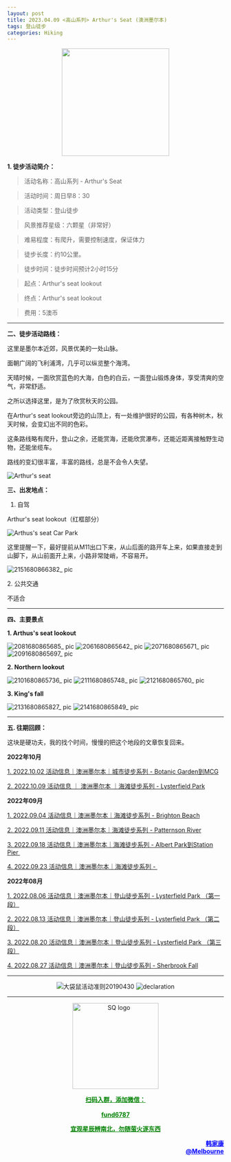 ```yaml
---
layout: post
title: 2023.04.09 <高山系列> Arthur's Seat (澳洲墨尔本)
tags: 登山徒步
categories: Hiking
---
```

<p align="center">
  <img width="250" src="https://user-images.githubusercontent.com/90954432/197183769-043b3cce-ffc5-439d-b355-fc227af37705.jpeg">
</p>

**1. 徒步活动简介：**

> 活动名称：高山系列 - Arthur's Seat

> 活动时间：周日早8：30

> 活动类型：登山徒步

> 风景推荐星级：六颗星（非常好）

> 难易程度：有爬升，需要控制速度，保证体力

> 徒步长度：约10公里。

> 徒步时间：徒步时间预计2小时15分

> 起点：Arthur's seat lookout

> 终点：Arthur's seat lookout

> 费用：5澳币

---

**二、徒步活动路线：**

这里是墨尔本近郊，风景优美的一处山脉。

面朝广阔的飞利浦湾，几乎可以纵览整个海湾。

天晴时候，一面欣赏蓝色的大海，白色的白云，一面登山锻炼身体，享受清爽的空气，非常舒适。

之所以选择这里，是为了欣赏秋天的公园。

在Arthur's seat lookout旁边的山顶上，有一处维护很好的公园，有各种树木，秋天时候，会变幻出不同的色彩。

这条路线略有爬升，登山之余，还能赏海，还能欣赏瀑布，还能近距离接触野生动物，还能坐缆车。

路线的变幻很丰富，丰富的路线，总是不会令人失望。

![Arthur's seat](https://user-images.githubusercontent.com/90954432/230599401-9d4a3590-85a3-49e8-b849-5bc716b76ede.jpg)

**三、出发地点：**

1. 自驾

Arthur's seat lookout（红框部分）

![Arthus's seat Car Park](https://user-images.githubusercontent.com/90954432/230599603-90d40f1c-58cc-48e5-8b69-134b9c04dd6e.jpg)

这里提醒一下，最好提前从M11出口下来，从山后面的路开车上来，如果直接走到山脚下，从山前面开上来，小路非常陡峭，不容易开。

![2151680866382_ pic](https://user-images.githubusercontent.com/90954432/230600395-80cbbfcc-564b-41cd-b831-37a124af65d5.jpg)

2. 公共交通

不适合

---

**四、主要景点**

**1. Arthus's seat lookout**

![2081680865685_ pic](https://user-images.githubusercontent.com/90954432/230599790-6d050b1c-ed58-487e-a9fe-8638f801a680.jpg)
![2061680865642_ pic](https://user-images.githubusercontent.com/90954432/230599758-11d4aa1f-aea0-442a-abcd-3caad0590d3c.jpg)
![2071680865671_ pic](https://user-images.githubusercontent.com/90954432/230599773-dd8db542-c38b-4501-8d0d-31098ea1868f.jpg)
![2091680865697_ pic](https://user-images.githubusercontent.com/90954432/230599799-be9beea3-de19-4c2d-95d6-d6d492cd3467.jpg)

**2. Northern lookout**

![2101680865736_ pic](https://user-images.githubusercontent.com/90954432/230599821-714f593c-eeac-4e92-8b99-c509baf08874.jpg)
![2111680865748_ pic](https://user-images.githubusercontent.com/90954432/230599828-00ceda42-5db2-430e-bf02-3486696e0a64.jpg)
![2121680865760_ pic](https://user-images.githubusercontent.com/90954432/230599835-6a0ba3f9-a1a3-4eff-9e3e-716c02122903.jpg)

**3. King's fall**
 
![2131680865827_ pic](https://user-images.githubusercontent.com/90954432/230599855-7be14881-8204-4cb3-b09e-ebc2add053ae.jpg)
![2141680865849_ pic](https://user-images.githubusercontent.com/90954432/230599861-f7361337-973d-4de2-a625-a2bb7d24cf3a.jpg)

---

**五. 往期回顾：**

这块是硬功夫，我的找个时间，慢慢的把这个地段的文章恢复回来。

**2022年10月**

[1. 2022.10.02 活动信息｜澳洲墨尔本｜城市徒步系列 - Botanic Garden到MCG](http://mp.weixin.qq.com/s?__biz=MzUxOTkxNjMwOA==&mid=2247484978&idx=1&sn=ed5136a1de4c66e2b13caea309ebb671&chksm=f9f31849ce84915fcc661481be2e4f021e4929eea9809e1e76e5d5bcb7be9de2da93369bdbbc&scene=21#wechat_redirect) 

[2. 2022.10.09 活动信息 ｜ 澳洲墨尔本 ｜海滩徒步系列 - Lysterfield Park](http://mp.weixin.qq.com/s?__biz=MzUxOTkxNjMwOA==&mid=2247485002&idx=1&sn=bbd47773ef48aaa6c63583dbb5efd88c&chksm=f9f31831ce849127d1a1f4dae22a577972e7fadcefa2182df92c0480116aa26773c8241231fe&scene=21#wechat_redirect) 

**2022年09月**

 [1. 2022.09.04 活动信息｜澳洲墨尔本｜海滩徒步系列 - Brighton Beach](http://mp.weixin.qq.com/s?__biz=MzUxOTkxNjMwOA==&mid=2247484887&idx=1&sn=0ac1c26615f42f2a8bfa5de6650e3f2d&chksm=f9f31bacce8492ba566188217e312eb29b93f333f2b650b313fba42171b23d0ea55c531fa0f0&scene=21#wechat_redirect) 

 [2. 2022.09.11 活动信息｜澳洲墨尔本｜海滩徒步系列 - Patternson River](http://mp.weixin.qq.com/s?__biz=MzUxOTkxNjMwOA==&mid=2247484911&idx=1&sn=78d7a051c7150c107acc5724620e7d0c&chksm=f9f31b94ce84928293f3fce04622c391b0e2123edd17e96a6a3121da2f8dc8bcfede5f58c282&scene=21#wechat_redirect) 

 [3. 2022.09.18 活动信息｜澳洲墨尔本｜海滩徒步系列 - Albert Park到Station Pier ](http://mp.weixin.qq.com/s?__biz=MzUxOTkxNjMwOA==&mid=2247484932&idx=1&sn=ca58606ae0c386a7b02e8d8dd2d00980&chksm=f9f3187fce84916931f9254bd5887992e0399a27b5e3ec575fc4faeaa387e3255c17dde78012&scene=21#wechat_redirect) 

[4. 2022.09.23 活动信息｜澳洲墨尔本｜海滩徒步系列 - ](http://mp.weixin.qq.com/s?__biz=MzUxOTkxNjMwOA==&mid=2247484955&idx=1&sn=8332e3ba1528657ddd38b4ef9629e32d&chksm=f9f31860ce8491765247027b6ff8deaae1e239dfcfc877ae91a7602053489afdca6f304932aa&scene=21#wechat_redirect) 

**2022年08月**

 [1. 2022.08.06 活动信息｜澳洲墨尔本｜登山徒步系列 - Lysterfield Park （第一段）](http://mp.weixin.qq.com/s?__biz=MzUxOTkxNjMwOA==&mid=2247484786&idx=1&sn=f9dfc1ab1e56f1a4957eafd48a376445&chksm=f9f31b09ce84921ff5ee7ff9603eaa6bb8cb9b99d3fe26efc7213087d378c6ac04d5eae16c95&scene=21#wechat_redirect) 

 [2. 2022.08.13 活动信息｜澳洲墨尔本｜登山徒步系列 - Lysterfield Park （第二段）](http://mp.weixin.qq.com/s?__biz=MzUxOTkxNjMwOA==&mid=2247484789&idx=1&sn=571d9139128d3f20b9173a9f7463bb1a&chksm=f9f31b0ece84921855520d95cbbd5bc3029aac54ba8b4d63b140d29a7de09b81895a1e97880a&scene=21#wechat_redirect) 

 [3. 2022.08.20 活动信息｜澳洲墨尔本｜登山徒步系列 - Lysterfield Park （第三段）](http://mp.weixin.qq.com/s?__biz=MzUxOTkxNjMwOA==&mid=2247484826&idx=1&sn=7425850bff3e7334520e921389ef671c&chksm=f9f31be1ce8492f76d9b95fbcf946856da969682802d87aa0d0a72c3f76c28e4d9d18d5c2e9d&scene=21#wechat_redirect) 

 [4. 2022.08.27 活动信息｜澳洲墨尔本｜登山徒步系列 - Sherbrook Fall](http://mp.weixin.qq.com/s?__biz=MzUxOTkxNjMwOA==&mid=2247484859&idx=1&sn=70e596e4b91c9efe09e97136aa120efe&chksm=f9f31bc0ce8492d66b9c238f4bd299a2e41f9aadfcbd155b01b77f521229ef12aaf755f46504&scene=21#wechat_redirect) 

---

<p align="center">
  <img alt="大袋鼠活动准则20190430" src="https://user-images.githubusercontent.com/90954432/197184791-50268d4a-839c-42a5-b42f-957043f80b9d.png">
  <img src="https://user-images.githubusercontent.com/90954432/197324665-50cd9f62-c0ab-43f9-9af6-cb9b86d9ff70.png" alt="declaration">
</p>

---

<p align="center">
  <img width="200" src="https://user-images.githubusercontent.com/90954432/197332354-e65465c3-5a13-4bf3-b311-cd253cb89349.jpeg" alt="SQ logo">
</p>

<p align="center">
  <strong><a href="#" style="color:green">扫码入群，添加微信：</a></strong>
  <br>
  <br>
  <strong><a href="#" style="color:green">fund6787</a></strong>
</p>

<p align="center">
  <strong><a href="#" style="color:green">宜观星辰辨南北，勿随萤火逐东西</a></strong>
</p>

<p align="right" style="color:blue">
  <strong><a href="#" style="color:blue">韩家康</a></strong>
  <br>
  <strong><a href="#" style="color:blue">@Melbourne</a></strong>
  <br>
</p>

